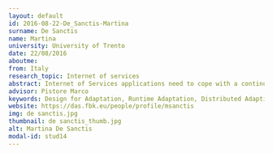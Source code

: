 ```yaml
---
layout: default 
id: 2016-08-22-De_Sanctis-Martina
surname: De Sanctis
name: Martina
university: University of Trento
date: 22/08/2016
aboutme: 
from: Italy
research_topic: Internet of services
abstract: Internet of Services applications need to cope with a continuously changing environment, both in terms of the context in which they operate, and of the services, users and providers involved. In this setting, adaptivity is to be considered an intrinsic characteristic of applications rather than an exception to be handled. We propose a design for adaptation approach that fully exploits the advantages of the service-oriented paradigm to support the development and operation of service-based applications operating in highly dynamic environments. The approach is based on dynamic and incremental service composition and re-configuration techniques and it will be evaluated on a real-world scenario in the Smart Cities domain.
advisor: Pistore Marco
keywords: Design for Adaptation, Runtime Adaptation, Distributed Adaptive Systems, Incremental Service Composition
website: https://das.fbk.eu/people/profile/msanctis
img: de sanctis.jpg
thumbnail: de sanctis_thumb.jpg
alt: Martina De Sanctis
modal-id: stud14
---
```

